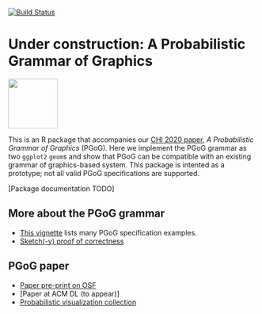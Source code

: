 [![Build Status](https://travis-ci.com/MUCollective/pgog.svg?branch=master)](https://travis-ci.com/MUCollective/pgog)


# Under construction: A Probabilistic Grammar of Graphics

<img src="https://xiaoyingpu.github.io/images/pgog-thumbnail.jpg" width="100">


This is an R package that accompanies our [CHI 2020 paper](https://osf.io/dy8qv/), _A Probabilistic Grammar of Graphics_ (PGoG). Here we implement the PGoG grammar as two `ggplot2` `geom`s and show that PGoG can be compatible with an existing grammar of graphics-based system. This package is intented as a prototype; not all valid PGoG specifications are supported.

[Package documentation TODO]



## More about the PGoG grammar
- [This vignette]() lists many PGoG specification examples.
- [Sketch(-y) proof of correctness](https://xiaoyingpu.github.io/note/correctness-proof/)

## PGoG paper
- [Paper pre-print on OSF](https://osf.io/dy8qv/)
- [Paper at ACM DL (to appear)]
- [Probabilistic visualization collection](https://mucollective.github.io/visualization/)

